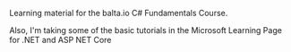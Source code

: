 Learning material for the balta.io C# Fundamentals Course.

Also, I'm taking some of the basic tutorials in the Microsoft Learning Page for .NET and ASP NET Core
